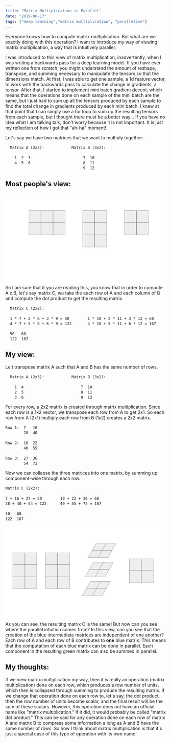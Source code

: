 ```yaml
---
title: "Matrix Multiplication is Parallel"
date: "2019-06-17"
tags: ["deep learning","matrix multiplication", "parallelism"]
---
```

Everyone knows how to compute matrix multiplication. But what are we exactly doing with this operation? I want to introduce my way of viewing matrix multiplication, a way that is intuitively parallel.

I was introduced to this view of matrix multiplication, inadvertently, when I was writing a backwards pass for a deep learning model. If you have ever written one from scratch, you might understand the amount of reshape, transpose, and summing necessary to manipulate the tensors so that the dimensions match. At first, I was able to get one sample, a 1d feature vector, to work with the backwards pass to calculate the change in gradients, a tensor. After that, I started to implement mini batch gradient decent, which means that the operations done on each sample of the mini batch are the same, but I just had to sum up all the tensors produced by each sample to find the total change in gradients produced by each mini batch. I knew at that point that I can simply use a for loop to sum up the resulting tensors from each sample, but I thought there must be a better way... If you have no idea what I am talking talk, don't worry because it is not important. It is just my reflection of how I got that "ah-ha" moment!

Let's say we have two matrices that we want to multiply together:

      Matrix A (2x3):            Matrix B (3x2):

        1  2  3                       7  10
        4  5  6                       8  11
                                      9  12

## Most people's view:

![](./download.gif)
So I am sure that if you are reading this, you know that in order to compute A x B, let's say matrix C, we take the each row of A and each column of B and compute the dot product to get the resulting matrix.

      Matrix C (2x2):

      1 * 7 + 2 * 8 + 3 * 9 = 50        1 * 10 + 2 * 11 + 3 * 12 = 68
      4 * 7 + 5 * 8 + 6 * 9 = 122       4 * 10 + 5 * 11 + 6 * 12 = 167

      50   68
      122  167

## My view:

Le't transpose matrix A such that A and B has the same number of rows.


      Matrix A (2x3):            Matrix B (3x2):

        1  4                         7  10
        2  5                         8  11
        3  6                         9  12

For every row, a 2x2 matrix is created through matrix multiplication. Since each row is a 1x2 vector, we transpose each row from A to get 2x1. So each row from A (2x1) multiply each row from B (1x2) creates a 2x2 matrix.

    Row 1:  7   10
            28  40

    Row 2:  16  22
            40  55

    Row 3:  27  36
            54  72

Now we can collapse the three matrices into one matrix, by summing up component-wise through each row.

    Matrix C (2x2):

    7 + 16 + 27 = 50        10 + 22 + 36 = 68
    28 + 40 + 54 = 122      40 + 55 + 72 = 167

    50   68
    122  167


![](./way2.gif)

As you can see, the resulting matrix C is the same! But now can you see where the parallel intuition comes from? In this view, can you see that the creation of the blue intermediate matrices are independent of one another? Each row of A and each row of B contributes to __one__ blue matrix. This means that the computation of each blue matrix can be done in parallel. Each component in the resulting green matrix can also be summed in parallel.


## My thoughts:

If we view matrix multiplication my way, then it is really an operation (matrix multiplication) done on each row, which produces a row number of units, which then is collapsed through summing to produce the resulting matrix. If we change that operation done on each row to, let's say, the dot product, then the row number of units become scalar, and the final result will be the sum of these scalars. However, this operation does not have an official name like "matrix multiplication." If it did, it would probably be called "matrix dot product." This can be said for any operation done on each row of matrix A and matrix B to compress some information a long as A and B have the same number of rows. So how I think about matrix multiplication is that it's just a special case of this type of operation with its own name!
